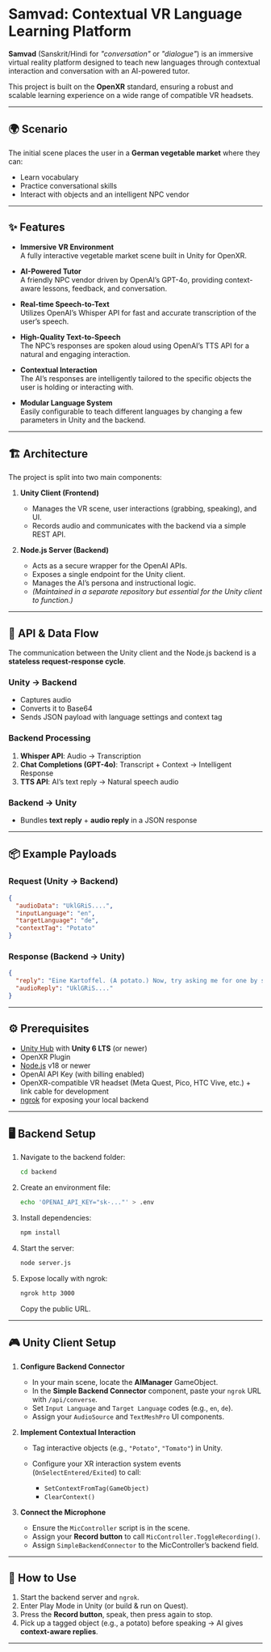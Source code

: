 # Samvad: Contextual VR Language Learning Platform

**Samvad** (Sanskrit/Hindi for *"conversation"* or *"dialogue"*) is an immersive virtual reality platform designed to teach new languages through contextual interaction and conversation with an AI-powered tutor.  

This project is built on the **OpenXR** standard, ensuring a robust and scalable learning experience on a wide range of compatible VR headsets.

---

## 🌍 Scenario

The initial scene places the user in a **German vegetable market** where they can:
- Learn vocabulary  
- Practice conversational skills  
- Interact with objects and an intelligent NPC vendor  

---

## ✨ Features

- **Immersive VR Environment**  
  A fully interactive vegetable market scene built in Unity for OpenXR.

- **AI-Powered Tutor**  
  A friendly NPC vendor driven by OpenAI’s GPT-4o, providing context-aware lessons, feedback, and conversation.

- **Real-time Speech-to-Text**  
  Utilizes OpenAI’s Whisper API for fast and accurate transcription of the user’s speech.

- **High-Quality Text-to-Speech**  
  The NPC’s responses are spoken aloud using OpenAI’s TTS API for a natural and engaging interaction.

- **Contextual Interaction**  
  The AI’s responses are intelligently tailored to the specific objects the user is holding or interacting with.

- **Modular Language System**  
  Easily configurable to teach different languages by changing a few parameters in Unity and the backend.

---

## 🏗 Architecture

The project is split into two main components:  
1. **Unity Client (Frontend)**  
   - Manages the VR scene, user interactions (grabbing, speaking), and UI.  
   - Records audio and communicates with the backend via a simple REST API.  

2. **Node.js Server (Backend)**  
   - Acts as a secure wrapper for the OpenAI APIs.  
   - Exposes a single endpoint for the Unity client.  
   - Manages the AI’s persona and instructional logic.  
   - *(Maintained in a separate repository but essential for the Unity client to function.)*

---

## 🔄 API & Data Flow

The communication between the Unity client and the Node.js backend is a **stateless request-response cycle**.

### Unity → Backend
- Captures audio  
- Converts it to Base64  
- Sends JSON payload with language settings and context tag  

### Backend Processing
1. **Whisper API**: Audio → Transcription  
2. **Chat Completions (GPT-4o)**: Transcript + Context → Intelligent Response  
3. **TTS API**: AI’s text reply → Natural speech audio  

### Backend → Unity
- Bundles **text reply** + **audio reply** in a JSON response  

---

## 📦 Example Payloads

### Request (Unity → Backend)
```json
{
  "audioData": "UklGRiS....",
  "inputLanguage": "en",
  "targetLanguage": "de",
  "contextTag": "Potato"
}
````

### Response (Backend → Unity)

```json
{
  "reply": "Eine Kartoffel. (A potato.) Now, try asking me for one by saying: 'Eine Kartoffel, bitte.'",
  "audioReply": "UklGRiS...."
}
```

---

## ⚙️ Prerequisites

* [Unity Hub](https://unity.com/download) with **Unity 6 LTS** (or newer)
* OpenXR Plugin
* [Node.js](https://nodejs.org/) v18 or newer
* OpenAI API Key (with billing enabled)
* OpenXR-compatible VR headset (Meta Quest, Pico, HTC Vive, etc.) + link cable for development
* [ngrok](https://ngrok.com/) for exposing your local backend

---

## 🖥 Backend Setup

1. Navigate to the backend folder:

   ```bash
   cd backend
   ```

2. Create an environment file:

   ```bash
   echo 'OPENAI_API_KEY="sk-..."' > .env
   ```

3. Install dependencies:

   ```bash
   npm install
   ```

4. Start the server:

   ```bash
   node server.js
   ```

5. Expose locally with ngrok:

   ```bash
   ngrok http 3000
   ```

   Copy the public URL.

---

## 🎮 Unity Client Setup

1. **Configure Backend Connector**

   * In your main scene, locate the **AIManager** GameObject.
   * In the **Simple Backend Connector** component, paste your `ngrok` URL with `/api/converse`.
   * Set `Input Language` and `Target Language` codes (e.g., `en`, `de`).
   * Assign your `AudioSource` and `TextMeshPro` UI components.

2. **Implement Contextual Interaction**

   * Tag interactive objects (e.g., `"Potato"`, `"Tomato"`) in Unity.
   * Configure your XR interaction system events (`OnSelectEntered/Exited`) to call:

     * `SetContextFromTag(GameObject)`
     * `ClearContext()`

3. **Connect the Microphone**

   * Ensure the `MicController` script is in the scene.
   * Assign your **Record button** to call `MicController.ToggleRecording()`.
   * Assign `SimpleBackendConnector` to the MicController’s backend field.

---

## 🚀 How to Use

1. Start the backend server and `ngrok`.
2. Enter Play Mode in Unity (or build & run on Quest).
3. Press the **Record button**, speak, then press again to stop.
4. Pick up a tagged object (e.g., a potato) before speaking → AI gives **context-aware replies**.

---


